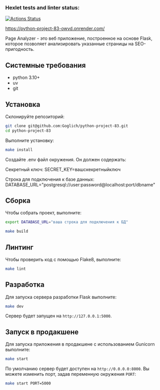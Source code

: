 ### Hexlet tests and linter status:
[![Actions Status](https://github.com/Goglich/python-project-83/actions/workflows/hexlet-check.yml/badge.svg)](https://github.com/Goglich/python-project-83/actions)

https://python-project-83-owvd.onrender.com/

Page Analyzer - это веб приложение, построенное на основе Flask, которое позволяет анализировать указанные страницы на SEO-пригодность.


## Системные требования
- python 3.10+
- uv
- git


## Установка

Склонируйте репозиторий:

```bash
git clone git@github.com:Goglich/python-project-83.git
cd python-project-83
```

Выполните установку:

```bash
make install
```

Создайте .env файл окружения. Он должен содержать:

Секретный ключ:
SECRET_KEY=вашскекретныйключ

Строка для подключения к базе данных:
DATABASE_URL="postgresql://user:password@localhost:port/dbname"

## Сборка

Чтобы собрать проект, выполните:

```bash
export DATABASE_URL="ваша строка для подключения к БД"
``` 

```bash
make build
```

## Линтинг

Чтобы проверить код с помощью Flake8, выполните:

```bash
make lint
```

## Разработка

Для запуска сервера разработки Flask выполните:

```bash
make dev
```

Сервер будет запущен на `http://127.0.0.1:5000`.

## Запуск в продакшене

Для запуска приложения в продакшене с использованием Gunicorn выполните:

```bash
make start
```

По умолчанию сервер будет доступен на `http://0.0.0.0:8000`. Вы можете изменить порт, задав переменную окружения `PORT`:

```bash
make start PORT=5000
```
